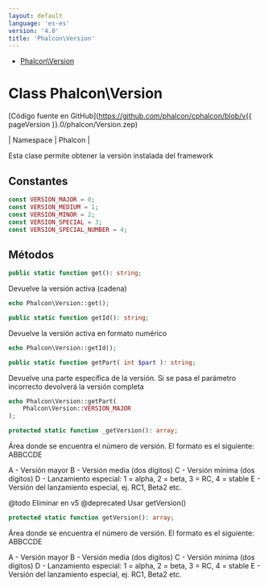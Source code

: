 ```yaml
---
layout: default
language: 'es-es'
version: '4.0'
title: 'Phalcon\Version'
---
```


* [Phalcon\Version](#version)

<h1 id="version">Class Phalcon\Version</h1>

[Código fuente en GitHub](https://github.com/phalcon/cphalcon/blob/v{{ pageVersion }}.0/phalcon/Version.zep)

| Namespace | Phalcon |

Esta clase permite obtener la versión instalada del framework

## Constantes

```php
const VERSION_MAJOR = 0;
const VERSION_MEDIUM = 1;
const VERSION_MINOR = 2;
const VERSION_SPECIAL = 3;
const VERSION_SPECIAL_NUMBER = 4;
```

## Métodos

```php
public static function get(): string;
```

Devuelve la versión activa (cadena)

```php
echo Phalcon\Version::get();
```

```php
public static function getId(): string;
```

Devuelve la versión activa en formato numérico

```php
echo Phalcon\Version::getId();
```

```php
public static function getPart( int $part ): string;
```

Devuelve una parte específica de la versión. Si se pasa el parámetro incorrecto devolverá la versión completa

```php
echo Phalcon\Version::getPart(
    Phalcon\Version::VERSION_MAJOR
);
```

```php
protected static function _getVersion(): array;
```

Área donde se encuentra el número de versión. El formato es el siguiente: ABBCCDE

A - Versión mayor B - Versión media (dos dígitos) C - Versión mínima (dos dígitos) D - Lanzamiento especial: 1 = alpha, 2 = beta, 3 = RC, 4 = stable E - Versión del lanzamiento especial, ej. RC1, Beta2 etc.

@todo Eliminar en v5 @deprecated Usar getVersion()

```php
protected static function getVersion(): array;
```

Área donde se encuentra el número de versión. El formato es el siguiente: ABBCCDE

A - Versión mayor B - Versión media (dos dígitos) C - Versión mínima (dos dígitos) D - Lanzamiento especial: 1 = alpha, 2 = beta, 3 = RC, 4 = stable E - Versión del lanzamiento especial, ej. RC1, Beta2 etc.
